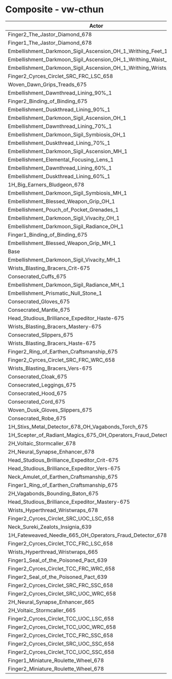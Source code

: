 # Composite - vw-cthun
| Actor | DPS | Increase |
|---|:---:|:---:|
|Finger2_The_Jastor_Diamond_678|2497644|2.04%|
|Finger1_The_Jastor_Diamond_678|2496157|1.98%|
|Embellishment_Darkmoon_Sigil_Ascension_OH_1_Writhing_Feet_1|2482238|1.41%|
|Embellishment_Darkmoon_Sigil_Ascension_OH_1_Writhing_Waist_1|2481484|1.38%|
|Embellishment_Darkmoon_Sigil_Ascension_OH_1_Writhing_Wrists_1|2481197|1.37%|
|Finger2_Cyrces_Circlet_SRC_FRC_LSC_658|2479730|1.31%|
|Woven_Dawn_Grips_Treads_675|2472879|1.03%|
|Embellishment_Dawnthread_Lining_90%_1|2466378|0.76%|
|Finger2_Binding_of_Binding_675|2465765|0.74%|
|Embellishment_Duskthread_Lining_90%_1|2465203|0.71%|
|Embellishment_Darkmoon_Sigil_Ascension_OH_1|2463366|0.64%|
|Embellishment_Dawnthread_Lining_70%_1|2461814|0.57%|
|Embellishment_Darkmoon_Sigil_Symbiosis_OH_1|2461162|0.55%|
|Embellishment_Duskthread_Lining_70%_1|2460703|0.53%|
|Embellishment_Darkmoon_Sigil_Ascension_MH_1|2459043|0.46%|
|Embellishment_Elemental_Focusing_Lens_1|2458993|0.46%|
|Embellishment_Dawnthread_Lining_60%_1|2458952|0.46%|
|Embellishment_Duskthread_Lining_60%_1|2457835|0.41%|
|1H_Big_Earners_Bludgeon_678|2455546|0.32%|
|Embellishment_Darkmoon_Sigil_Symbiosis_MH_1|2455230|0.31%|
|Embellishment_Blessed_Weapon_Grip_OH_1|2454369|0.27%|
|Embellishment_Pouch_of_Pocket_Grenades_1|2453351|0.23%|
|Embellishment_Darkmoon_Sigil_Vivacity_OH_1|2452325|0.19%|
|Embellishment_Darkmoon_Sigil_Radiance_OH_1|2451253|0.14%|
|Finger1_Binding_of_Binding_675|2450287|0.10%|
|Embellishment_Blessed_Weapon_Grip_MH_1|2450152|0.10%|
|Base|2447760|0.00%|
|Embellishment_Darkmoon_Sigil_Vivacity_MH_1|2447266|-0.02%|
|Wrists_Blasting_Bracers_Crit-675|2446613|-0.05%|
|Consecrated_Cuffs_675|2446342|-0.06%|
|Embellishment_Darkmoon_Sigil_Radiance_MH_1|2446311|-0.06%|
|Embellishment_Prismatic_Null_Stone_1|2446001|-0.07%|
|Consecrated_Gloves_675|2445798|-0.08%|
|Consecrated_Mantle_675|2445069|-0.11%|
|Head_Studious_Brilliance_Expeditor_Haste-675|2445023|-0.11%|
|Wrists_Blasting_Bracers_Mastery-675|2444971|-0.11%|
|Consecrated_Slippers_675|2444899|-0.12%|
|Wrists_Blasting_Bracers_Haste-675|2444786|-0.12%|
|Finger2_Ring_of_Earthen_Craftsmanship_675|2444779|-0.12%|
|Finger2_Cyrces_Circlet_SRC_FRC_WRC_658|2444557|-0.13%|
|Wrists_Blasting_Bracers_Vers-675|2444437|-0.14%|
|Consecrated_Cloak_675|2444357|-0.14%|
|Consecrated_Leggings_675|2443809|-0.16%|
|Consecrated_Hood_675|2443446|-0.18%|
|Consecrated_Cord_675|2443283|-0.18%|
|Woven_Dusk_Gloves_Slippers_675|2443114|-0.19%|
|Consecrated_Robe_675|2442205|-0.23%|
|1H_Stixs_Metal_Detector_678_OH_Vagabonds_Torch_675|2441851|-0.24%|
|1H_Scepter_of_Radiant_Magics_675_OH_Operators_Fraud_Detector_678|2437206|-0.43%|
|2H_Voltaic_Stormcaller_678|2435839|-0.49%|
|2H_Neural_Synapse_Enhancer_678|2435117|-0.52%|
|Head_Studious_Brilliance_Expeditor_Crit-675|2434002|-0.56%|
|Head_Studious_Brilliance_Expeditor_Vers-675|2432899|-0.61%|
|Neck_Amulet_of_Earthen_Craftsmanship_675|2431763|-0.65%|
|Finger1_Ring_of_Earthen_Craftsmanship_675|2431694|-0.66%|
|2H_Vagabonds_Bounding_Baton_675|2430232|-0.72%|
|Head_Studious_Brilliance_Expeditor_Mastery-675|2429941|-0.73%|
|Wrists_Hyperthread_Wristwraps_678|2413838|-1.39%|
|Finger2_Cyrces_Circlet_SRC_UOC_LSC_658|2408926|-1.59%|
|Neck_Sureki_Zealots_Insignia_639|2408558|-1.60%|
|1H_Fateweaved_Needle_665_OH_Operators_Fraud_Detector_678|2408348|-1.61%|
|Finger2_Cyrces_Circlet_TCC_FRC_LSC_658|2407738|-1.64%|
|Wrists_Hyperthread_Wristwraps_665|2404333|-1.77%|
|Finger1_Seal_of_the_Poisoned_Pact_639|2402879|-1.83%|
|Finger2_Cyrces_Circlet_TCC_FRC_WRC_658|2402725|-1.84%|
|Finger2_Seal_of_the_Poisoned_Pact_639|2390754|-2.33%|
|Finger2_Cyrces_Circlet_SRC_FRC_SSC_658|2382412|-2.67%|
|Finger2_Cyrces_Circlet_SRC_UOC_WRC_658|2381791|-2.70%|
|2H_Neural_Synapse_Enhancer_665|2363938|-3.42%|
|2H_Voltaic_Stormcaller_665|2363785|-3.43%|
|Finger2_Cyrces_Circlet_TCC_UOC_LSC_658|2352763|-3.88%|
|Finger2_Cyrces_Circlet_TCC_UOC_WRC_658|2348762|-4.04%|
|Finger2_Cyrces_Circlet_TCC_FRC_SSC_658|2342982|-4.28%|
|Finger2_Cyrces_Circlet_SRC_UOC_SSC_658|2332025|-4.73%|
|Finger2_Cyrces_Circlet_TCC_UOC_SSC_658|2300844|-6.00%|
|Finger1_Miniature_Roulette_Wheel_678|2213033|-9.59%|
|Finger2_Miniature_Roulette_Wheel_678|2207081|-9.83%|
